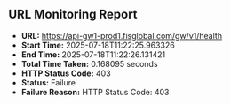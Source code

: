## URL Monitoring Report

- **URL:** https://api-gw1-prod1.fisglobal.com/gw/v1/health
- **Start Time:** 2025-07-18T11:22:25.963326
- **End Time:** 2025-07-18T11:22:26.131421
- **Total Time Taken:** 0.168095 seconds
- **HTTP Status Code:** 403
- **Status:** Failure
- **Failure Reason:** HTTP Status Code: 403
